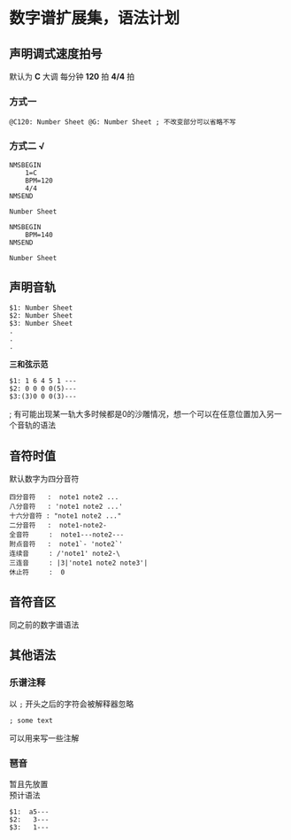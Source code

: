 # 数字谱扩展集，语法计划

## 声明调式速度拍号

默认为 **C** 大调 每分钟 **120** 拍 **4/4** 拍

### 方式一

```
@C120: Number Sheet @G: Number Sheet ; 不改变部分可以省略不写
```

### 方式二 √

```
NMSBEGIN
    1=C
    BPM=120
    4/4
NMSEND

Number Sheet

NMSBEGIN
    BPM=140
NMSEND

Number Sheet
```

## 声明音轨
```
$1: Number Sheet 
$2: Number Sheet 
$3: Number Sheet 
.
.
.
```
**三和弦示范**
```
$1: 1 6 4 5 1 ---
$2: 0 0 0 0(5)---
$3:(3)0 0 0(3)---
```
; 有可能出现某一轨大多时候都是0的沙雕情况，想一个可以在任意位置加入另一个音轨的语法

## 音符时值

默认数字为四分音符<br>
```
四分音符   :  note1 note2 ...
八分音符   : 'note1 note2 ...'
十六分音符 : "note1 note2 ..."
二分音符   :  note1-note2-
全音符     :  note1---note2---
附点音符   :  note1`- 'note2`'
连续音     : /'note1' note2-\
三连音     : |3|'note1 note2 note3'|
休止符     :  0
```

## 音符音区

同之前的数字谱语法

## 其他语法

### 乐谱注释

以 `;` 开头之后的字符会被解释器忽略
```
; some text
```
可以用来写一些注解

### 琶音

暂且先放置<br />
预计语法
```
$1:  a5---
$2:   3---
$3:   1---
```
